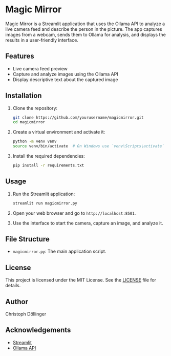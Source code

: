 # Magic Mirror

Magic Mirror is a Streamlit application that uses the Ollama API to analyze a live camera feed and describe the person in the picture. The app captures images from a webcam, sends them to Ollama for analysis, and displays the results in a user-friendly interface.

## Features

- Live camera feed preview
- Capture and analyze images using the Ollama API
- Display descriptive text about the captured image

## Installation

1. Clone the repository:

    ```sh
    git clone https://github.com/yourusername/magicmirror.git
    cd magicmirror
    ```

2. Create a virtual environment and activate it:

    ```sh
    python -m venv venv
    source venv/bin/activate  # On Windows use `venv\Scripts\activate`
    ```

3. Install the required dependencies:

    ```sh
    pip install -r requirements.txt
    ```

## Usage

1. Run the Streamlit application:

    ```sh
    streamlit run magicmirror.py
    ```

2. Open your web browser and go to `http://localhost:8501`.

3. Use the interface to start the camera, capture an image, and analyze it.

## File Structure

- `magicmirror.py`: The main application script.

## License

This project is licensed under the MIT License. See the [LICENSE](LICENSE) file for details.

## Author

Christoph Döllinger

## Acknowledgements

- [Streamlit](https://streamlit.io/)
- [Ollama API](https://ollama.com/)
